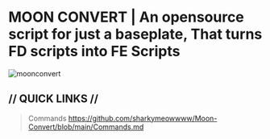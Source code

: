 # MOON CONVERT | An opensource script for just a baseplate, That turns FD scripts into FE Scripts
![moonconvert](https://github.com/sharkymeowwww/Moon-Convert/raw/main/images/moonconvert.png)

## // QUICK LINKS //
> Commands https://github.com/sharkymeowwww/Moon-Convert/blob/main/Commands.md
